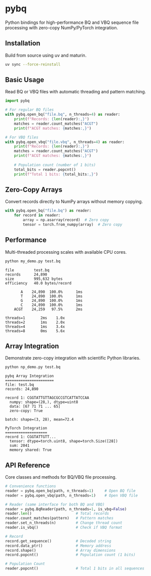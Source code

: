 # pybq

Python bindings for high-performance BQ and VBQ sequence file processing with zero-copy NumPy/PyTorch integration.

## Installation

Build from source using uv and maturin.

```bash
uv sync --force-reinstall
```

## Basic Usage

Read BQ or VBQ files with automatic threading and pattern matching.

```python
import pybq

# For regular BQ files
with pybq.open_bq("file.bq", n_threads=4) as reader:
    print(f"Records: {len(reader):,}")
    matches = reader.count_matches("ACGT")
    print(f"ACGT matches: {matches:,}")

# For VBQ files
with pybq.open_vbq("file.vbq", n_threads=4) as reader:
    print(f"Records: {len(reader):,}")
    matches = reader.count_matches("ACGT")
    print(f"ACGT matches: {matches:,}")
    
    # Population count (number of 1 bits)
    total_bits = reader.popcnt()
    print(f"Total 1 bits: {total_bits:,}")
```

## Zero-Copy Arrays

Convert records directly to NumPy arrays without memory copying.

```python
with pybq.open_bq("file.bq") as reader:
    for record in reader:
        array = np.asarray(record)  # Zero copy
        tensor = torch.from_numpy(array)  # Zero copy
```

## Performance

Multi-threaded processing scales with available CPU cores.

```bash
python my_demo.py test.bq
```

```
file         test.bq
records      24,890
size         995,632 bytes
efficiency   40.0 bytes/record

       A    24,890  100.0%      1ms
       T    24,890  100.0%      1ms
       G    24,890  100.0%      1ms
       C    24,890  100.0%      1ms
    ACGT    24,259   97.5%      2ms

threads=1       2ms    1.0x
threads=2       1ms    2.0x
threads=4       1ms    3.4x
threads=8       0ms    5.6x
```

## Array Integration

Demonstrate zero-copy integration with scientific Python libraries.

```bash
python np_demo.py test.bq
```

```
pybq Array Integration
======================
file: test.bq
records: 24,890

record 1: CGGTATTGTTAGCGCCGTCATTATCCAA
  numpy: shape=(28,), dtype=uint8
  data: [67 71 71 ... 65]
  zero-copy: True

batch: shape=(3, 28), mean=72.4

PyTorch Integration
===================
record 1: CGGTATTGTT...
  tensor: dtype=torch.uint8, shape=torch.Size([28])
  sum: 2041
  memory shared: True
```

## API Reference

Core classes and methods for BQ/VBQ file processing.

```python
# Convenience functions
reader = pybq.open_bq(path, n_threads=1)     # Open BQ file
reader = pybq.open_vbq(path, n_threads=1)    # Open VBQ file

# Reader (same interface for both BQ and VBQ)
reader = pybq.BqReader(path, n_threads=1, is_vbq=False)
reader.len()                    # Total records
reader.count_matches(pattern)   # Pattern matches
reader.set_n_threads(n)         # Change thread count
reader.is_vbq()                 # Check if VBQ format

# Record
record.get_sequence()           # Decoded string
record.data_ptr()               # Memory address
record.shape()                  # Array dimensions
record.popcnt()                 # Population count (1 bits)

# Population Count
reader.popcnt()                 # Total 1 bits in all sequences
```
